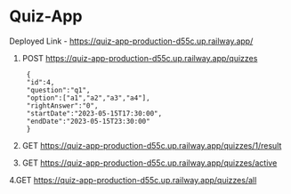 # Quiz-App

Deployed Link - https://quiz-app-production-d55c.up.railway.app/

1. POST  https://quiz-app-production-d55c.up.railway.app/quizzes

        {   
        "id":4,
        "question":"q1",
        "option":["a1","a2","a3","a4"],
        "rightAnswer":"0",
        "startDate":"2023-05-15T17:30:00", 
        "endDate":"2023-05-15T23:30:00"
        }

2. GET  https://quiz-app-production-d55c.up.railway.app/quizzes/1/result

3. GET  https://quiz-app-production-d55c.up.railway.app/quizzes/active

4.GET  https://quiz-app-production-d55c.up.railway.app/quizzes/all
